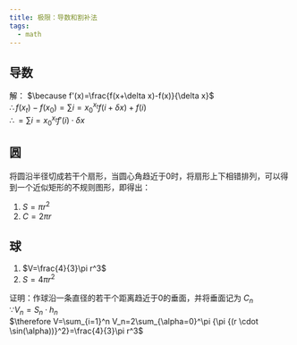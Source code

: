 ```yaml
---
title: 极限：导数和割补法
tags:
  - math
---
```


## 导数

解： $\because f'(x)=\frac{f(x+\delta x)-f(x)}{\delta x}$ <br> 
$\therefore f(x_t)-f(x_0)=\sum{i={x_0}}^{x_t}f(i+\delta x)+f(i)$ <br> 
$\therefore =\sum{i={x_0}}^{x_t}f'(i)\cdot \delta x$ <br> 


## 圆

将圆沿半径切成若干个扇形，当圆心角趋近于0时，将扇形上下相错排列，可以得到一个近似矩形的不规则图形，即得出：
1. $S=\pi r^2$
2. $C=2\pi r$


## 球

1. $V=\frac{4}{3}\pi r^3$
2. $S=4\pi r^2$

证明：作球沿一条直径的若干个距离趋近于0的垂面，并将垂面记为 $C_n$ <br> 
 $\because V_n =S_n \cdot h_n$ <br> 
 $\therefore V=\sum_{i=1}^n V_n=2\sum_{\alpha=0}^\pi {\pi {(r \cdot \sin(\alpha))}^2}=\frac{4}{3}\pi r^3$ <br>